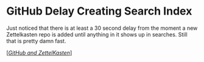 # GitHub Delay Creating Search Index

Just noticed that there is at least a 30 second delay from the moment a
new Zettelkasten repo is added until anything in it shows up in
searches. Still that is pretty damn fast.

[[*GitHub and ZettelKasten*]](/20210502004642)

